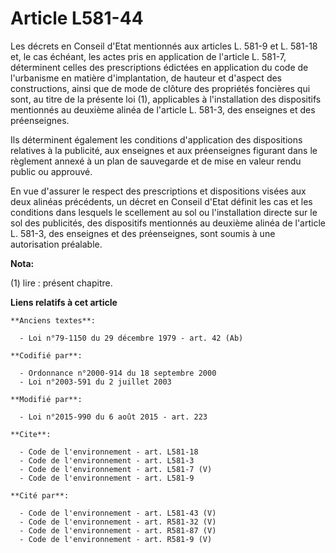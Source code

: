 # Article L581-44

Les décrets en Conseil d'Etat mentionnés aux articles L. 581-9 et L. 581-18 et, le cas échéant, les actes pris en application
de l'article L. 581-7, déterminent celles des prescriptions édictées en application du code de l'urbanisme en matière
d'implantation, de hauteur et d'aspect des constructions, ainsi que de mode de clôture des propriétés foncières qui sont, au
titre de la présente loi (1), applicables à l'installation des dispositifs mentionnés au deuxième alinéa de l'article L.
581-3, des enseignes et des préenseignes. 

Ils déterminent également les conditions d'application des dispositions relatives à la publicité, aux enseignes et aux
préenseignes figurant dans le règlement annexé à un plan de sauvegarde et de mise en valeur rendu public ou approuvé. 

En vue d'assurer le respect des prescriptions et dispositions visées aux deux alinéas précédents, un décret en Conseil d'Etat
définit les cas et les conditions dans lesquels le scellement au sol ou l'installation directe sur le sol des publicités, des
dispositifs mentionnés au deuxième alinéa de l'article L. 581-3, des enseignes et des préenseignes, sont soumis à une
autorisation préalable.

**Nota:**

(1) lire : présent chapitre.

**Liens relatifs à cet article**

	**Anciens textes**:

	  - Loi n°79-1150 du 29 décembre 1979 - art. 42 (Ab)

	**Codifié par**:

	  - Ordonnance n°2000-914 du 18 septembre 2000
	  - Loi n°2003-591 du 2 juillet 2003

	**Modifié par**:

	  - Loi n°2015-990 du 6 août 2015 - art. 223

	**Cite**:

	  - Code de l'environnement - art. L581-18
	  - Code de l'environnement - art. L581-3
	  - Code de l'environnement - art. L581-7 (V)
	  - Code de l'environnement - art. L581-9

	**Cité par**:

	  - Code de l'environnement - art. L581-43 (V)
	  - Code de l'environnement - art. R581-32 (V)
	  - Code de l'environnement - art. R581-87 (V)
	  - Code de l'environnement - art. R581-9 (V)
